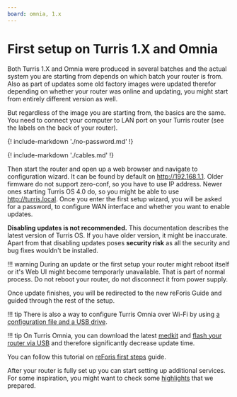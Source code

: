 ```yaml
---
board: omnia, 1.x
---
```

# First setup on Turris 1.X and Omnia

Both Turris 1.X and Omnia were produced in several batches and the actual
system you are starting from depends on which batch your router is from.
Also as part of updates some old factory images were updated therefor depending
on whether your router was online and updating, you might start from entirely
different version as well.

But regardless of the image you are starting from, the basics are the same.
You need to connect your computer to LAN port on your Turris router (see the
labels on the back of your router).

{! include-markdown './no-password.md' !}

{! include-markdown './cables.md' !}

Then start the router and open up a web browser and navigate to configuration
wizard. It can be found by default on <http://192.168.1.1>. Older firmware do
not support zero-conf, so you have to use IP address. Newer ones starting
Turris OS 4.0 do, so you might be able to use <http://turris.local>. Once you
enter the first setup wizard, you will be asked for a password, to configure
WAN interface and whether you want to enable updates.

**Disabling updates is not recommended.** This documentation describes the
latest version of Turris OS. If you have older version, it might be inaccurate.
Apart from that disabling updates poses **security risk** as all the security
and bug fixes wouldn't be installed.

!!! warning
    During an update or the first setup your router might reboot itself or it's
    Web UI might become temporarly unavailable. That is part of normal process.
    Do not reboot your router, do not disconnect it from power supply.

Once update finishes, you will be redirected to the new reForis Guide and
guided through the rest of the setup.

!!! tip
	There is also a way to configure Turris Omnia over Wi-Fi by using
	[a configuration file and a USB drive](./ethernetless.md).

!!! tip
    On Turris Omnia, you can download the latest
    [medkit](https://repo.turris.cz/hbs/medkit/omnia-medkit-latest.tar.gz) and
    [flash your router via USB](../../hw/omnia/rescue-modes.md#re-flash-router)
    and therefore significantly decrease update time.

You can follow this tutorial on
[reForis first steps](../reforis/guide/index.md) guide.

After your router is fully set up you can start setting up additional services.
For some inspiration, you might want to check some
[highlights](../highlights.md) that we prepared.
